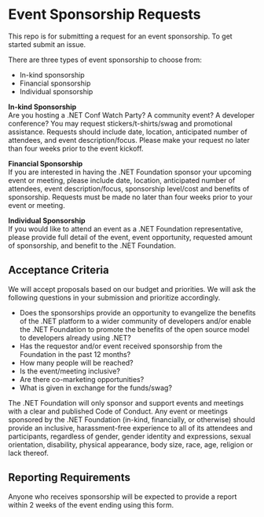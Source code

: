 # Event Sponsorship Requests

This repo is for submitting a request for an event sponsorship. To get started submit an issue.

There are three types of event sponsorship to choose from:
  * In-kind sponsorship
  * Financial sponsorship 
  * Individual sponsorship

**In-kind Sponsorship**  
Are you hosting a .NET Conf Watch Party? A community event? A developer conference? You may request stickers/t-shirts/swag and promotional assistance. Requests should include date, location, anticipated number of attendees, and event description/focus. Please make your request no later than four weeks prior to the event kickoff.  

**Financial Sponsorship**  
If you are interested in having the .NET Foundation sponsor your upcoming event or meeting, please include date, location, anticipated number of attendees, event description/focus, sponsorship level/cost and benefits of sponsorship. Requests must be made no later than four weeks prior to your event or meeting.  

**Individual Sponsorship**  
If you would like to attend an event as a .NET Foundation representative, please provide full detail of the event, event opportunity, requested amount of sponsorship, and benefit to the .NET Foundation.

## Acceptance Criteria
We will accept proposals based on our budget and priorities. We will ask the following questions in your submission and prioritize accordingly. 

-	Does the sponsorships provide an opportunity to evangelize the benefits of the .NET platform to a wider community of developers and/or enable the .NET Foundation to promote the benefits of the open source model to developers already using .NET?
-	Has the requestor and/or event received sponsorship from the Foundation in the past 12 months?
-	How many people will be reached?
-	Is the event/meeting inclusive?
-	Are there co-marketing opportunities?
-	What is given in exchange for the funds/swag?

The .NET Foundation will only sponsor and support events and meetings with a clear and published Code of Conduct. Any event or meetings sponsored by the .NET Foundation (in-kind, financially, or otherwise) should provide an inclusive, harassment-free experience to all of its attendees and participants, regardless of gender, gender identity and expressions, sexual orientation, disability, physical appearance, body size, race, age, religion or lack thereof.

## Reporting Requirements
Anyone who receives sponsorship will be expected to provide a report within 2 weeks of the event ending using this form.
